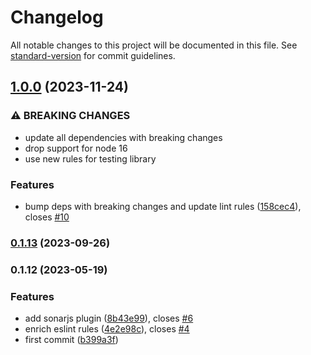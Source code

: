 # Changelog

All notable changes to this project will be documented in this file. See [standard-version](https://github.com/conventional-changelog/standard-version) for commit guidelines.

## [1.0.0](https://github.com/zextras/carbonio-ui-configs/compare/v0.1.13...v1.0.0) (2023-11-24)


### ⚠ BREAKING CHANGES

* update all dependencies with breaking changes
* drop support for node 16
* use new rules for testing library

### Features

* bump deps with breaking changes and update lint rules ([158cec4](https://github.com/zextras/carbonio-ui-configs/commit/158cec40a44d488232bb4c4945fa18fc6fa66187)), closes [#10](https://github.com/zextras/carbonio-ui-configs/issues/10)

### [0.1.13](https://github.com/zextras/carbonio-ui-configs/compare/v0.1.12...v0.1.13) (2023-09-26)

### 0.1.12 (2023-05-19)


### Features

* add sonarjs plugin ([8b43e99](https://github.com/zextras/carbonio-ui-configs/commit/8b43e993d39689c866c730a9c249edbc01fc0e17)), closes [#6](https://github.com/zextras/carbonio-ui-configs/issues/6)
* enrich eslint rules ([4e2e98c](https://github.com/zextras/carbonio-ui-configs/commit/4e2e98c82779d4c79eaf75ea7d9ac25680adb06a)), closes [#4](https://github.com/zextras/carbonio-ui-configs/issues/4)
* first commit ([b399a3f](https://github.com/zextras/carbonio-ui-configs/commit/b399a3f803e7d34a4ba9105217905e983a29df14))
